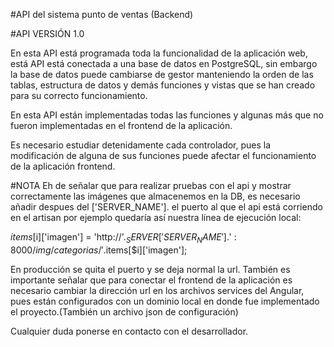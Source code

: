 #API del sistema punto de ventas (Backend)

#API VERSIÓN 1.0

En esta API está programada toda la funcionalidad de la aplicación web, está API está conectada a una base de datos en PostgreSQL, sin embargo la base de datos puede cambiarse de gestor manteniendo la orden de las tablas, estructura de datos y demás funciones y vistas que se han creado para su correcto funcionamiento.

En esta API están implementadas todas las funciones y algunas más que no fueron implementadas en el frontend de la aplicación.

Es necesario estudiar detenidamente cada controlador, pues la modificación de alguna de sus funciones puede afectar el funcionamiento de la aplicación frontend.

#NOTA
Eh de señalar que para realizar pruebas con el api y mostrar correctamente las imágenes que almacenemos en la DB, es necesario añadir despues del ['SERVER_NAME']. el puerto al que el api está corriendo en el artisan por ejemplo quedaría así nuestra línea de ejecución local:

$items[$i]['imagen'] = 'http://'.$_SERVER['SERVER_NAME'].':8000/img/categorias/'.$items[$i]['imagen'];

En producción se quita el puerto y se deja normal la url.
También es importante señalar que para conectar el frontend de la aplicación es necesario cambiar la dirección url en los archivos services del Angular, pues están configurados con un dominio local en donde fue implementado el proyecto.(También un archivo json de configuración)

Cualquier duda ponerse en contacto con el desarrollador.
